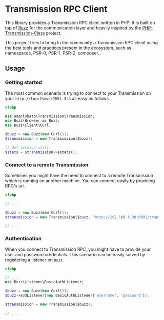# Transmission RPC Client

This library provides a Transmission RPC client written in PHP. It is built on top of [Buzz](https://github.com/kriswallsmith/Buzz) for
the communication layer and heavily inspired by the [PHP-Transmission-Class](https://github.com/brycied00d/PHP-Transmission-Class) project.

This project tries to bring to the community a Transmission RPC client using the best tools and practices present
in the ecosystem, such as namespaces, PSR-0, PSR-1, PSR-2, composer...

## Usage

### Getting started

The most common scenario is trying to connect to your Transmission on your ```http://localhost:9091```. It is as
easy as follows.

```php
<?php

use adanlobato\Transmission\Transmission;
use Buzz\Browser as Buzz;
use Buzz\Client\Curl;

$buzz = new Buzz(new Curl());
$transmission = new Transmission($buzz);

// Get session stats
$stats = $transmission->sstats();
```

### Connect to a remote Transmission

Sometimes you might have the need to connect to a remote Transmission which is running on another machine.
You can connect easily by providing RPC's url.

```php
<?php

// ...

$buzz = new Buzz(new Curl());
$transmission = new Transmission($buzz, 'http://192.168.1.30:9091/transmission/rpc');

// ...
```

### Authentication

When you connect to Transmission RPC, you might have to provide your user and password credentials. This scenario can
be easily solved by registering a listener on ```Buzz```.

```php
<?php

// ...
use Buzz\Listener\BasicAuthListener;

$buzz = new Buzz(new Curl());
$buzz->addListener(new BasicAuthListener('username', 'password'));

$transmission = new Transmission($buzz);

// ...
```